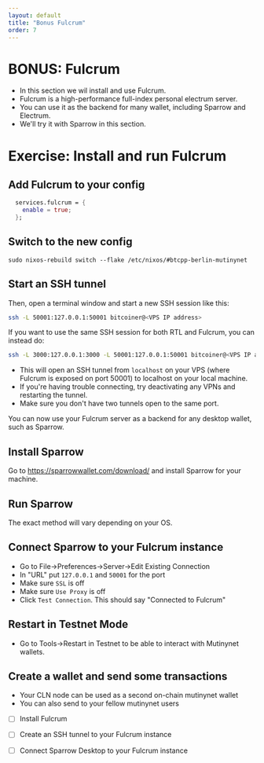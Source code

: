 ```yaml
---
layout: default
title: "Bonus Fulcrum"
order: 7
---
```



# BONUS: Fulcrum

- In this section we wil install and use Fulcrum.
- Fulcrum is a high-performance full-index personal electrum server.
- You can use it as the backend for many wallet, including Sparrow and Electrum.
- We'll try it with Sparrow in this section.

# Exercise: Install and run Fulcrum

## Add Fulcrum to your config

```nix
  services.fulcrum = {
    enable = true;
  };
```

## Switch to the new config

```
sudo nixos-rebuild switch --flake /etc/nixos/#btcpp-berlin-mutinynet
```

## Start an SSH tunnel
Then, open a terminal window and start a new SSH session like this:

```sh
ssh -L 50001:127.0.0.1:50001 bitcoiner@<VPS IP address>
```

If you want to use the same SSH session for both RTL and Fulcrum, you can instead do:
```sh
ssh -L 3000:127.0.0.1:3000 -L 50001:127.0.0.1:50001 bitcoiner@<VPS IP address>
```

- This will open an SSH tunnel from `localhost` on your VPS (where Fulcrum is exposed on port 50001) to localhost on your local machine.
- If you're having trouble connecting, try deactivating any VPNs and restarting the tunnel.
- Make sure you don't have two tunnels open to the same port.

You can now use your Fulcrum server as a backend for any desktop wallet, such as Sparrow.

## Install Sparrow
Go to https://sparrowwallet.com/download/ and install Sparrow for your machine.

## Run Sparrow
The exact method will vary depending on your OS.

## Connect Sparrow to your Fulcrum instance
- Go to File->Preferences->Server->Edit Existing Connection
- In "URL" put `127.0.0.1` and `50001` for the port
- Make sure `SSL` is off
- Make sure `Use Proxy` is off
- Click `Test Connection`. This should say "Connected to Fulcrum"

## Restart in Testnet Mode
- Go to Tools->Restart in Testnet to be able to interact with Mutinynet wallets.

## Create a wallet and send some transactions
- Your CLN node can be used as a second on-chain mutinynet wallet
- You can also send to your fellow mutinynet users

- [ ] Install Fulcrum
- [ ] Create an SSH tunnel to your Fulcrum instance
- [ ] Connect Sparrow Desktop to your Fulcrum instance

